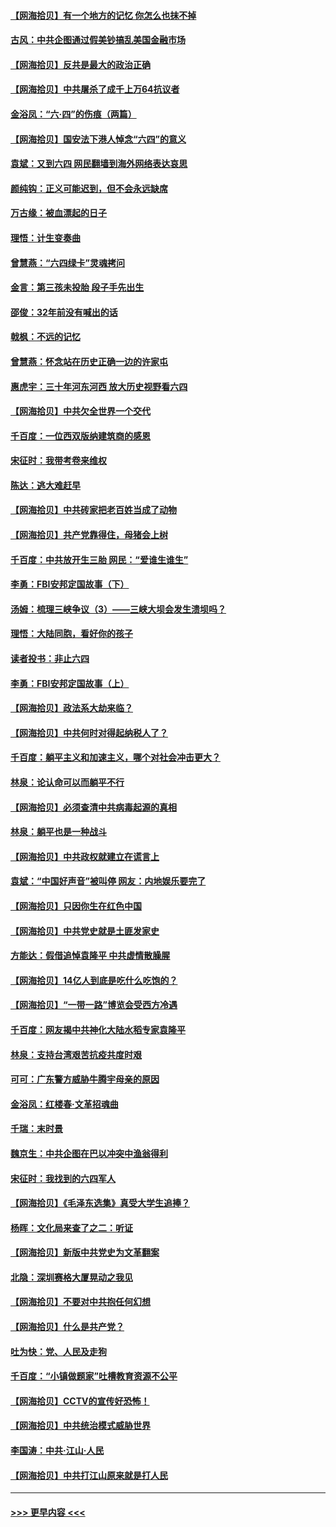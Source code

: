 #### [【网海拾贝】有一个地方的记忆 你怎么也抹不掉](../pages/nsc993/n13009802.md?t=06091751) 
#### [古风：中共企图通过假美钞搞乱美国金融市场](../pages/nsc993/n13009626.md?t=06091751) 
#### [【网海拾贝】反共是最大的政治正确](../pages/nsc993/n13007051.md?t=06091751) 
#### [【网海拾贝】中共屠杀了成千上万64抗议者](../pages/nsc993/n13002713.md?t=06091751) 
#### [金浴凤：“六·四”的伤痕（两篇）](../pages/nsc993/n13001719.md?t=06091751) 
#### [【网海拾贝】国安法下港人悼念“六四”的意义](../pages/nsc993/n13001039.md?t=06091751) 
#### [袁斌：又到六四 网民翻墙到海外网络表达哀思](../pages/nsc993/n13000995.md?t=06091751) 
#### [颜纯钩：正义可能迟到，但不会永远缺席](../pages/nsc993/n13000920.md?t=06091751) 
#### [万古缘：被血漂起的日子](../pages/nsc993/n13000914.md?t=06091751) 
#### [理悟：计生变奏曲](../pages/nsc993/n13000414.md?t=06091751) 
#### [曾慧燕：“六四绿卡”灵魂拷问](../pages/nsc993/n13000277.md?t=06091751) 
#### [金言：第三孩未投胎 段子手先出生](../pages/nsc993/n13000215.md?t=06091751) 
#### [邵俊：32年前没有喊出的话](../pages/nsc993/n13000181.md?t=06091751) 
#### [戟枫：不远的记忆](../pages/nsc993/n13000121.md?t=06091751) 
#### [曾慧燕：怀念站在历史正确一边的许家屯](../pages/nsc993/n13000073.md?t=06091751) 
#### [惠虎宇：三十年河东河西 放大历史视野看六四](../pages/nsc993/n13000018.md?t=06091751) 
#### [【网海拾贝】中共欠全世界一个交代](../pages/nsc993/n12998706.md?t=06091751) 
#### [千百度：一位西双版纳建筑商的感恩](../pages/nsc993/n12998487.md?t=06091751) 
#### [宋征时：我带考卷来维权](../pages/nsc993/n12994088.md?t=06091751) 
#### [陈达：逃大难赶早](../pages/nsc993/n12993569.md?t=06091751) 
#### [【网海拾贝】中共砖家把老百姓当成了动物](../pages/nsc993/n12993483.md?t=06091751) 
#### [【网海拾贝】共产党靠得住，母猪会上树](../pages/nsc993/n12990730.md?t=06091751) 
#### [千百度：中共放开生三胎 网民：“爱谁生谁生”](../pages/nsc993/n12990644.md?t=06091751) 
#### [李勇：FBI安邦定国故事（下）](../pages/nsc993/n12987854.md?t=06091751) 
#### [汤姆：梳理三峡争议（3）——三峡大坝会发生溃坝吗？](../pages/nsc993/n12989806.md?t=06091751) 
#### [理悟：大陆同胞，看好你的孩子](../pages/nsc993/n12989778.md?t=06091751) 
#### [读者投书：非止六四](../pages/nsc993/n12989673.md?t=06091751) 
#### [李勇：FBI安邦定国故事（上）](../pages/nsc993/n12987749.md?t=06091751) 
#### [【网海拾贝】政法系大劫来临？](../pages/nsc993/n12987596.md?t=06091751) 
#### [【网海拾贝】中共何时对得起纳税人了？](../pages/nsc993/n12985578.md?t=06091751) 
#### [千百度：躺平主义和加速主义，哪个对社会冲击更大？](../pages/nsc993/n12985512.md?t=06091751) 
#### [林泉：论认命可以而躺平不行](../pages/nsc993/n12985505.md?t=06091751) 
#### [【网海拾贝】必须查清中共病毒起源的真相](../pages/nsc993/n12984276.md?t=06091751) 
#### [林泉：躺平也是一种战斗](../pages/nsc993/n12984194.md?t=06091751) 
#### [【网海拾贝】中共政权就建立在谎言上](../pages/nsc993/n12981880.md?t=06091751) 
#### [袁斌：“中国好声音”被叫停 网友：内地娱乐要完了](../pages/nsc993/n12981826.md?t=06091751) 
#### [【网海拾贝】只因你生在红色中国](../pages/nsc993/n12979096.md?t=06091751) 
#### [【网海拾贝】中共党史就是土匪发家史](../pages/nsc993/n12976478.md?t=06091751) 
#### [方能达：假借追悼袁隆平 中共虚情散臊腥](../pages/nsc993/n12976396.md?t=06091751) 
#### [【网海拾贝】14亿人到底是吃什么吃饱的？](../pages/nsc993/n12974125.md?t=06091751) 
#### [【网海拾贝】“一带一路”博览会受西方冷遇](../pages/nsc993/n12971787.md?t=06091751) 
#### [千百度：网友揭中共神化大陆水稻专家袁隆平](../pages/nsc993/n12971733.md?t=06091751) 
#### [林泉：支持台湾艰苦抗疫共度时艰](../pages/nsc993/n12971350.md?t=06091751) 
#### [可可：广东警方威胁牛腾宇母亲的原因](../pages/nsc993/n12971100.md?t=06091751) 
#### [金浴凤：红楼春·文革招魂曲](../pages/nsc993/n12970354.md?t=06091751) 
#### [千瑞：末时景](../pages/nsc993/n12970337.md?t=06091751) 
#### [魏京生：中共企图在巴以冲突中渔翁得利](../pages/nsc993/n12970286.md?t=06091751) 
#### [宋征时：我找到的六四军人](../pages/nsc993/n12970213.md?t=06091751) 
#### [【网海拾贝】《毛泽东选集》真受大学生追捧？](../pages/nsc993/n12968779.md?t=06091751) 
#### [杨晖：文化局来查了之二：听证](../pages/nsc993/n12966528.md?t=06091751) 
#### [【网海拾贝】新版中共党史为文革翻案](../pages/nsc993/n12967526.md?t=06091751) 
#### [北隐：深圳赛格大厦晃动之我见](../pages/nsc993/n12967393.md?t=06091751) 
#### [【网海拾贝】不要对中共抱任何幻想](../pages/nsc993/n12965222.md?t=06091751) 
#### [【网海拾贝】什么是共产党？](../pages/nsc993/n12962781.md?t=06091751) 
#### [吐为快：党、人民及走狗](../pages/nsc993/n12962747.md?t=06091751) 
#### [千百度：“小镇做题家”吐槽教育资源不公平](../pages/nsc993/n12962705.md?t=06091751) 
#### [【网海拾贝】CCTV的宣传好恐怖！](../pages/nsc993/n12959984.md?t=06091751) 
#### [【网海拾贝】中共统治模式威胁世界](../pages/nsc993/n12957622.md?t=06091751) 
#### [李国涛：中共‧江山‧人民](../pages/nsc993/n12957502.md?t=06091751) 
#### [【网海拾贝】中共打江山原来就是打人民](../pages/nsc993/n12954345.md?t=06091751) 

----
#### [ >>> 更早内容 <<< ](../indexes/nsc993-earlier.md)
